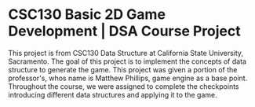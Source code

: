 # CSC130 Basic 2D Game Development | DSA Course Project

This project is from CSC130 Data Structure at California State University, Sacramento. The goal of this project is to implement the concepts of data structure to generate the game. This project was given a portion of the professor's, whos name is Matthew Phillips, game engine as a base point. Throughout the course, we were assigned to complete the checkpoints introducing different data structures and applying it to the game.
